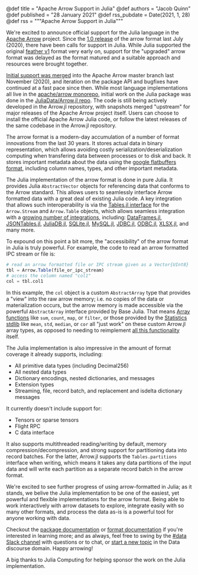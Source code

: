 @def title = "Apache Arrow Support in Julia"
@def authors = "Jacob Quinn"
@def published = "28 January 2021"
@def rss_pubdate = Date(2021, 1, 28)
@def rss = """Apache Arrow Support in Julia"""

We're excited to announce official support for the Julia language in the [Apache Arrow](https://arrow.apache.org/) project. Since the [1.0 release](https://arrow.apache.org/blog/2020/07/24/1.0.0-release/) of the arrow format last July (2020), there have been calls for support in Julia. While Julia supported the original [feather v1](https://github.com/JuliaData/Feather.jl) format very early on, support for the "upgraded" arrow format was delayed as the format matured and a suitable approach and resources were brought together.

[Initial support was merged](https://github.com/apache/arrow/pull/8547) into the Apache Arrow master branch last November (2020), and iteration on the package API and bugfixes have continued at a fast pace since then. While most language implementations all live in the [apache/arrow monorepo](https://github.com/apache/arrow), initial work on the Julia package was done in the [JuliaData/Arrow.jl repo](https://github.com/JuliaData/Arrow.jl). The code is still being actively developed in the Arrow.jl repository, with snapshots merged "upstream" for major releases of the Apache Arrow project itself. Users can choose to install the official Apache Arrow Julia code, or follow the latest releases of the same codebase in the Arrow.jl repository.

The arrow format is a modern-day accumulation of a number of format innovations from the last 30 years. It stores actual data in binary representation, which allows avoiding costly serialization/deserialization computing when transfering data between processes or to disk and back. It stores important metadata about the data using the [google flatbuffers format](https://google.github.io/flatbuffers/), including column names, types, and other important metadata.

The Julia implementation of the arrow format is done in pure Julia. It provides Julia `AbstractVector` objects for referencing data that conforms to the Arrow standard.  This allows users to seamlessly interface Arrow formatted data with a great deal of existing Julia code. A key integration that allows such interoperability is via the [Tables.jl interface](https://tables.juliadata.org/stable/) for the `Arrow.Stream` and `Arrow.Table` objects, which allows seamless integration with a [growing number of integrations](https://github.com/JuliaData/Tables.jl/blob/master/INTEGRATIONS.md), including: [DataFrames.jl](https://github.com/JuliaData/DataFrames.jl), [JSONTables.jl](https://github.com/JuliaData/JSONTables.jl), [JuliaDB.jl](https://github.com/JuliaData/JuliaDB.jl), [SQLite.jl](https://github.com/JuliaDatabases/SQLite.jl), [MySQL.jl](https://github.com/JuliaDatabases/MySQL.jl), [JDBC.jl](https://github.com/JuliaDatabases/JDBC.jl), [ODBC.jl](https://github.com/JuliaDatabases/ODBC.jl), [XLSX.jl](https://github.com/felipenoris/XLSX.jl), and many more.

To expound on this point a bit more, the "accessibility" of the arrow format in Julia is truly powerful. For example, the code to read an arrow formatted IPC stream or file is:

```julia
# read an arrow formatted file or IPC stream given as a Vector{UInt8}
tbl = Arrow.Table(file_or_ipc_stream)
# access the column named "col1"
col = tbl.col1
```

In this example, the `col` object is a custom `AbstractArray` type that provides a "view" into the raw arrow memory; i.e. no copies of the data or materialization occurs, but the arrow memory is made accessible via the powerful `AbstractArray` interface provided by Base Julia. That means [Array functions](https://docs.julialang.org/en/v1/base/arrays/#Array-functions) like `sum`, `count`, `map`, or `filter`, or those provided by the [Statistics stdlib](https://docs.julialang.org/en/v1/stdlib/Statistics/) like `mean`, `std`, `median`, or `cor` all "just work" on these custom Arrow.jl array types, as opposed to needing to reimplement [all this functionality](https://docs.julialang.org/en/v1/stdlib/Statistics/) itself.

The Julia implementation is also impressive in the amount of format coverage it already supports, including:

  * All primitive data types (including Decimal256)
  * All nested data types
  * Dictionary encodings, nested dictionaries, and messages
  * Extension types
  * Streaming, file, record batch, and replacement and isdelta dictionary messages

It currently doesn't include support for:

  * Tensors or sparse tensors
  * Flight RPC
  * C data interface

It also supports multithreaded reading/writing by default, memory compression/decompression, and strong support for partitioning data into record batches. For the latter, Arrow.jl supports the `Tables.partitions` interface when writing, which means it takes any data partitions of the input data and will write each partition as a separate record batch in the arrow format.

We're excited to see further progress of using arrow-formatted in Julia; as it stands, we belive the Julia implementation to be one of the easiest, yet powerful and flexible implementations for the arrow format. Being able to work interactively with arrow datasets to explore, integrate easily with so many other formats, and process the data as-is is a powerful tool for anyone working with data.

Checkout the [package documentation](https://arrow.juliadata.org/stable/) or [format documentation](https://arrow.apache.org/docs/index.html) if you're interested in learning more; and as always, feel free to swing by the [#data Slack channel](https://julialang.slack.com/messages/data/) with questions or to chat, or [start a new topic](https://discourse.julialang.org/c/domain/data/16) in the Data discourse domain. Happy arrowing!

A big thanks to Julia Computing for helping sponsor the work on the Julia implementation.
